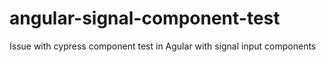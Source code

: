 # angular-signal-component-test
Issue with cypress component test in Agular with signal input components
